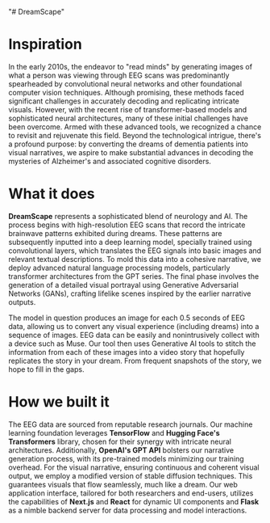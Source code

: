 "# DreamScape" 
# Inspiration

In the early 2010s, the endeavor to "read minds" by generating images of what a person was viewing through EEG scans was predominantly spearheaded by convolutional neural networks and other foundational computer vision techniques. Although promising, these methods faced significant challenges in accurately decoding and replicating intricate visuals. However, with the recent rise of transformer-based models and sophisticated neural architectures, many of these initial challenges have been overcome. Armed with these advanced tools, we recognized a chance to revisit and rejuvenate this field. Beyond the technological intrigue, there's a profound purpose: by converting the dreams of dementia patients into visual narratives, we aspire to make substantial advances in decoding the mysteries of Alzheimer's and associated cognitive disorders.

# What it does

**DreamScape** represents a sophisticated blend of neurology and AI. The process begins with high-resolution EEG scans that record the intricate brainwave patterns exhibited during dreams. These patterns are subsequently inputted into a deep learning model, specially trained using convolutional layers, which translates the EEG signals into basic images and relevant textual descriptions. To mold this data into a cohesive narrative, we deploy advanced natural language processing models, particularly transformer architectures from the GPT series. The final phase involves the generation of a detailed visual portrayal using Generative Adversarial Networks (GANs), crafting lifelike scenes inspired by the earlier narrative outputs.

The model in question produces an image for each 0.5 seconds of EEG data, allowing us to convert any visual experience (including dreams) into a sequence of images.  EEG data can be easily and nonintrusively collect with a device such as Muse. Our tool then uses Generative AI tools to stitch the information from each of these images into a video story that hopefully replicates the story in your dream. From frequent snapshots of the story, we hope to fill in the gaps. 

# How we built it

The EEG data are sourced from reputable research journals. Our machine learning foundation leverages **TensorFlow** and **Hugging Face's Transformers** library, chosen for their synergy with intricate neural architectures. Additionally, **OpenAI's GPT API** bolsters our narrative generation process, with its pre-trained models minimizing our training overhead. For the visual narrative, ensuring continuous and coherent visual output, we employ a modified version of stable diffusion techniques. This guarantees visuals that flow seamlessly, much like a dream. Our web application interface, tailored for both researchers and end-users, utilizes the capabilities of **Next.js** and **React** for dynamic UI components and **Flask** as a nimble backend server for data processing and model interactions.
